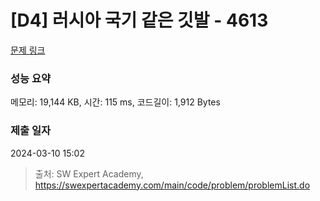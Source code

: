 # [D4] 러시아 국기 같은 깃발 - 4613 

[문제 링크](https://swexpertacademy.com/main/code/problem/problemDetail.do?contestProbId=AWQl9TIK8qoDFAXj) 

### 성능 요약

메모리: 19,144 KB, 시간: 115 ms, 코드길이: 1,912 Bytes

### 제출 일자

2024-03-10 15:02



> 출처: SW Expert Academy, https://swexpertacademy.com/main/code/problem/problemList.do